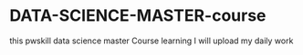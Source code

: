 # DATA-SCIENCE-MASTER-course
this pwskill data science master Course learning I will upload my daily work
